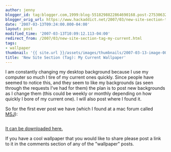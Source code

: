 ```yaml
---
author: jenny
blogger_id: tag:blogger.com,1999:blog-5518298822864690168.post-2753063204485850762
blogger_orig_url: https://www.hackaddict.net/2007/03/new-site-section-tag-my-current.html
date: '2007-03-13T09:24:00.000-04:00'
layout: post
modified_time: '2007-03-13T10:09:12.113-04:00'
redirect_from: /2007/03/new-site-section-tag-my-current.html
tags:
- wallpaper
thumbnail: '{{ site.url }}/assets/images/thumbnails/2007-03-13-image-0000.jpg'
title: 'New Site Section (Tag): My Current Wallpaper'
---
```


I am constantly changing my desktop background because I use my computer so much I tire of my current ones quickly.  Since people have seemed to notice this, and they seem to like my backgrounds (as seen through the requests I've had for them) the plan is to post new backgrounds as I change them (this could be weekly or monthly depending on how quickly I bore of my current one).  I will also post where I found it.



So for the first ever post we have (which I found at a mac forum called <a href="http://www.macserialjunkie.com/">MSJ</a>):



<img alt="" border="0" id="BLOGGER_PHOTO_ID_5041269529983746738" src="{{ site.url }}/assets/images/posts/2007-03-13-image-0000.jpg" style="margin: 0px auto 10px; display: block; text-align: center; "/>

<a href="http://www.divshare.com/download/221357-9d4">It can be downloaded here.</a>



If you have a cool wallpaper that you would like to share please post a link to it in the comments section of any of the  "wallpaper" posts.